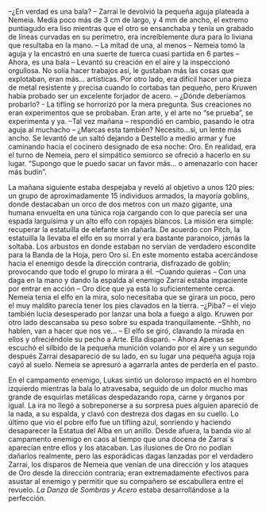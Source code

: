 –¿En verdad es una bala? – Zarrai le devolvió la pequeña aguja plateada a Nemeia. Medía poco más de 3 cm de largo, y 4 mm de ancho, el extremo puntiagudo era liso mientras que el otro se ensanchaba y tenia un grabado de líneas curvadas en su perímetro, era increíblemente dura para lo liviana que resultaba en la mano.
– La mitad de una, al menos – Nemeia tomó la aguja y la encastró en una suerte de tuerca cuasi partida en 6 partes – Ahora, es una bala – Levantó su creación en el aire y la inspeccionó orgullosa.
No solía hacer trabajos así, le gustaban más las cosas que explotaban, eran más… artísticas. Por otro lado, era difícil hacer una pieza de metal resistente y precisa cuando lo cortabas tan pequeño, pero Kruwen había probado ser un excelente forjador de acero.
– ¿Dónde deberíamos probarlo? -  La tifling se horrorizó por la mera pregunta. Sus creaciones no eran experimentos que se probaban. Eran arte, y el arte no “se prueba”, se experimenta y ya.
–Tal vez mañana – respondió en cambio, pasando le otra aguja al muchacho – ¿Marcas esta también? Necesito…si, un lente más ancho.
Se levantó de un saltó dejando a Destello a medio armar y fue caminando hacia el cocinero designado de esa noche: Oro. En realidad, era el turno de Nemeia, pero el simpático semiorco se ofreció a hacerlo en su lugar. “Supongo que le puedo sacar un favor más… o amenazarlo con hacer más budín”.

La mañana siguiente estaba despejaba y reveló al objetivo a unos 120 pies: un grupo de aproximadamente 15 individuos armados, la mayoría goblins, donde destacaban un orco de dos metros con un mazo gigante, una humana envuelta en una túnica roja cargando con lo que parecía ser una espada larguísima y un alto elfo con ropajes blancos.
La misión era simple: recuperar la estatuilla de elefante sin dañarla. De acuerdo con Pitch, la estatuilla la llevaba el elfo en su morral y era bastante paranoico, jamás la soltaba.
Los arbustos en donde estaban no servían de verdadero escondite para la Banda de la Hoja, pero Oro sí. En este momento estaba acercándose hacia el enemigo desde la dirección contraria, disfrazado de goblin; provocando que todo el grupo lo mirara a él. 
–Cuando quieras – Con una daga en la mano y dando la espalda al enemigo Zarrai estaba impaciente por entrar en acción – Oro dice que ya está lo suficientemente cerca.
Nemeia tenia el elfo en la mira, solo necesitaba que se girara un poco, pero el muy maldito parecía tener los pies clavados en la tierra. 
–¿Piba? – el viejo también lucia desesperado por lanzar una bola a fuego a algo. Kruwen por otro lado descansaba su peso sobre su espada tranquilamente.
–Shhh, no hablen, van a hacer que nos ve… – El elfo se giró, clavando la mirada en ellos y ofreciéndole su pecho a Arte. Ella disparó. – Ahora
Apenas se escuchó el silbido de la pequeña munición volando por el aire y un segundo después Zarrai desapareció de su lado, en su lugar una pequeña aguja roja cayó al suelo. Nemeia se apresuró a agarrarla antes de perderla en el pasto.

En el campamento enemigo, Lukas sintió un doloroso impactó en el hombro izquierdo mientras la bala lo atravesaba, seguido de un dolor mucho mas grande de esquirlas metálicas despedazando ropa, carne y órganos por igual. La ira no llegó a sobreponerse a su sorpresa pues alguien apareció de la nada, a su espalda, y clavó con destreza dos dagas en su cuello. Lo último que vio el pobre elfo fue un tifling azul, sonriendo y haciendo desaparecer la Estatua del Alba en un anillo.
Desde afuera, la banda vio al campamento enemigo en caos al tiempo que una docena de Zarrai´s aparecían entre ellos y los atacaban. Las ilusiones de Oro no podían dañarlos realmente, pero las esporádicas dagas lanzadas por el verdadero Zarrai, los disparos de Nemeia que venían de una dirección y los ataques de Oro desde la dirección contraria; eran extremadamente efectivos para asustar al enemigo y permitir que su compañero se escabullera entre el revuelo.
*La Danza de Sombras y Acero* estaba desarrollándose a la perfección.